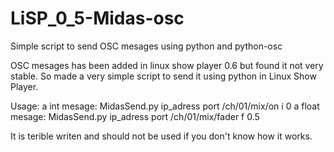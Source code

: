 # LiSP_0_5-Midas-osc
Simple script to send OSC mesages using python and python-osc 

OSC mesages has been added in linux show player 0.6 but found it not very stable. So made a very simple script to send it using python in Linux Show Player.

Usage:
a int mesage:
MidasSend.py ip_adress port /ch/01/mix/on i 0
a float mesage:
MidasSend.py ip_adress port /ch/01/mix/fader f 0.5

It is terible writen and should not be used if you don't know how it works.


